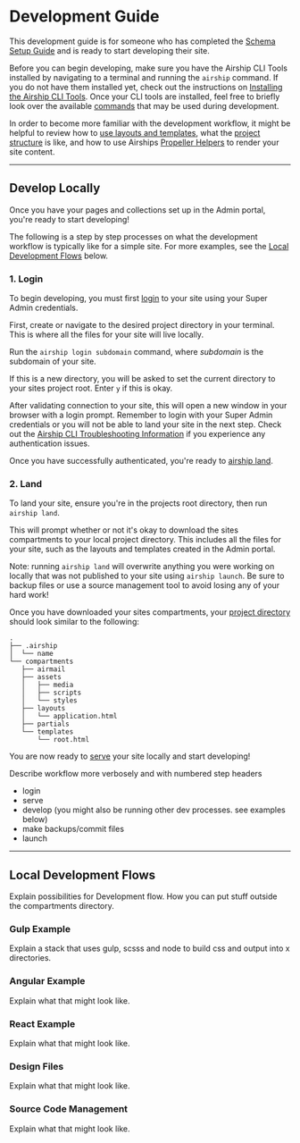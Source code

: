 # Development Guide
This development guide is for someone who has completed the [Schema Setup Guide](/documentation/view/schema-setup-guide) and is ready to start developing their site.

Before you can begin developing, make sure you have the Airship CLI Tools installed by navigating to a terminal and running the `airship` command. If you do not have them installed yet, check out the instructions on [Installing the Airship CLI Tools](/documentation/view/install-airship-cli-tools). Once your CLI tools are installed, feel free to briefly look over the available [commands](/documentation/view/airship-cli-commands) that may be used during development.

In order to become more familiar with the development workflow, it might be helpful to review how to [use layouts and templates](/documentation/view/using-layouts-templates), what the [project structure](/documentation/view/project-directory) is like, and how to use Airships [Propeller Helpers](/documentation/view/propeller-helpers) to render your site content.

---

## Develop Locally
Once you have your pages and collections set up in the Admin portal, you're ready to start developing!

The following is a step by step processes on what the development workflow is typically like for a simple site. For more examples, see the [Local Development Flows](/documentation/view/development-guide#user-content-local-development-flows) below.

### 1. Login
To begin developing, you must first [login](/documentation/view/airship-cli-commands#user-content-airship-login) to your site using your Super Admin credentials.

First, create or navigate to the desired project directory in your terminal. This is where all the files for your site will live locally.

Run the `airship login subdomain` command, where _subdomain_ is the subdomain of your site.

If this is a new directory, you will be asked to set the current directory to your sites project root. Enter `y` if this is okay.

After validating connection to your site, this will open a new window in your browser with a login prompt. Remember to login with your Super Admin credentials or you will not be able to land your site in the next step. Check out the [Airship CLI Troubleshooting Information](/documentation/view/airship-cli-troubleshooting) if you experience any authentication issues.

Once you have successfully authenticated, you're ready to [airship land](/documentation/view/airship-cli-commands#user-content-airship-land).

### 2. Land
To land your site, ensure you're in the projects root directory, then run `airship land`.

This will prompt whether or not it's okay to download the sites compartments to your local project directory. This includes all the files for your site, such as the layouts and templates created in the Admin portal.

Note: running `airship land` will overwrite anything you were working on locally that was not published to your site using `airship launch`. Be sure to backup files or use a source management tool to avoid losing any of your hard work!

Once you have downloaded your sites compartments, your [project directory](/documentation/view/project-directory) should look similar to the following:

```
.
├── .airship
│  └── name
└── compartments
   ├── airmail
   ├── assets
   │   ├── media
   │   ├── scripts
   │   └── styles
   ├── layouts
   │   └── application.html
   ├── partials
   └── templates
       └── root.html
```

You are now ready to [serve](/documentation/view/airship-cli-commands#user-content-airship-serve) your site locally and start developing!




Describe workflow more verbosely and with numbered step headers
- login
- serve
- develop (you might also be running other dev processes. see examples below)
- make backups/commit files
- launch

---

## Local Development Flows
Explain possibilities for Development flow. How you can put stuff outside the compartments directory. 

### Gulp Example
Explain a stack that uses gulp, scsss and node to build css and output into x directories.

### Angular Example
Explain what that might look like.

### React Example
Explain what that might look like.

### Design Files
Explain what that might look like.

### Source Code Management
Explain what that might look like.
